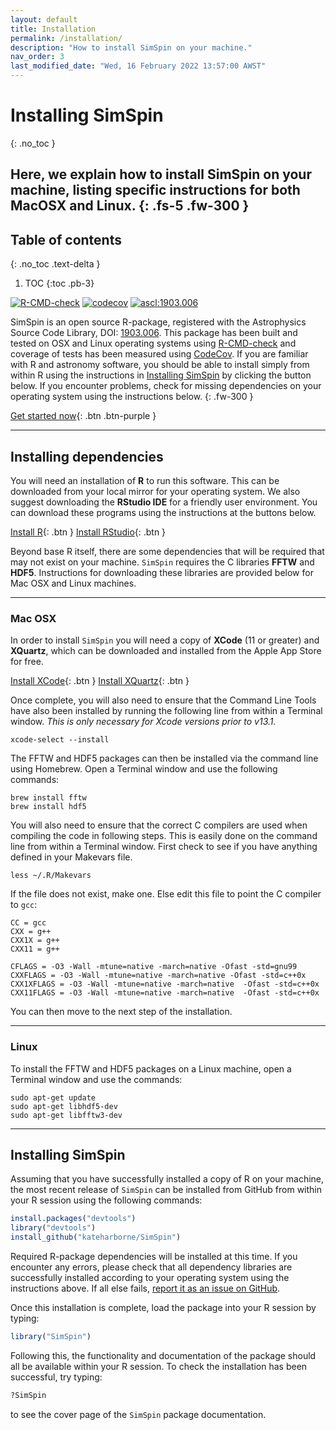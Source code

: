 ```yaml
---
layout: default
title: Installation
permalink: /installation/
description: "How to install SimSpin on your machine."
nav_order: 3
last_modified_date: "Wed, 16 February 2022 13:57:00 AWST"
---
```


# Installing SimSpin
{: .no_toc }

Here, we explain how to install SimSpin on your machine, listing specific instructions for both MacOSX and Linux. 
{: .fs-5 .fw-300 }
---
## Table of contents
{: .no_toc .text-delta }

1. TOC
{:toc .pb-3}

<!-- badges: start -->
<a href="https://github.com/kateharborne/SimSpin/actions"><img src="https://github.com/kateharborne/SimSpin/actions/workflows/r.yml/badge.svg" alt="R-CMD-check"/></a>
<a href="https://app.codecov.io/gh/kateharborne/SimSpin"><img src="https://codecov.io/gh/kateharborne/SimSpin/branch/master/graph/badge.svg?token=2T1BDWZYSV" alt="codecov"/></a>
<a href="https://ascl.net/1903.006"><img src="https://img.shields.io/badge/ascl-1903.006-blue.svg?colorB=262255" alt="ascl:1903.006" /></a>
<!-- badges: end -->

SimSpin is an open source R-package, registered with the Astrophysics Source Code Library, DOI: [1903.006](https://ascl.net/1903.006).
This package has been built and tested on OSX and Linux operating systems using [R-CMD-check](https://github.com/kateharborne/SimSpin/actions/workflows/r.yml) and coverage of tests has been measured using [CodeCov](https://codecov.io/gh/kateharborne/SimSpin/branch/master/graph/badge.svg?token=2T1BDWZYSV).
If you are familiar with R and astronomy software, you should be able to install simply from within R using the instructions in [Installing SimSpin](#installing-simspin-1) by clicking the button below. 
If you encounter problems, check for missing dependencies on your operating system using the instructions below. 
{: .fw-300 }

[Get started now](#installing-simspin-1){: .btn .btn-purple }

---

## Installing dependencies 

You will need an installation of **R** to run this software. 
This can be downloaded from your local mirror for your operating system.
We also suggest downloading the **RStudio IDE** for a friendly user environment. 
You can download these programs using the instructions at the buttons below. 

[Install R](https://www.r-project.org/){: .btn  }
[Install RStudio](https://rstudio.com/){: .btn  }

Beyond base R itself, there are some dependencies that will be required that may not exist on your machine.
`SimSpin` requires the C libraries **FFTW** and **HDF5**. 
Instructions for downloading these libraries are provided below for Mac OSX and Linux machines. 

---

### Mac OSX
In order to install `SimSpin` you will need a copy of  **XCode** (11 or greater) and **XQuartz**, which can be downloaded and installed from the Apple App Store for free. 

[Install XCode](https://apps.apple.com/us/app/xcode/id497799835?mt=12){: .btn }
[Install XQuartz](https://www.xquartz.org/){: .btn }

Once complete, you will also need to ensure that the Command Line Tools have also been installed by running the following line from within a Terminal window. 
*This is only necessary for Xcode versions prior to v13.1.*

```
xcode-select --install 
```

The FFTW and HDF5 packages can then be installed via the command line using Homebrew. Open a Terminal window and use the following commands:

```
brew install fftw 
brew install hdf5
```

You will also need to ensure that the correct C compilers are used when compiling the code in following steps. This is easily done on the command line from within a Terminal window. First check to see if you have anything defined in your Makevars file.

```
less ~/.R/Makevars
```
If the file does not exist, make one. Else edit this file to point the C compiler to `gcc`:

```
CC = gcc
CXX = g++
CXX1X = g++
CXX11 = g++

CFLAGS = -O3 -Wall -mtune=native -march=native -Ofast -std=gnu99
CXXFLAGS = -O3 -Wall -mtune=native -march=native -Ofast -std=c++0x
CXX1XFLAGS = -O3 -Wall -mtune=native -march=native  -Ofast -std=c++0x
CXX11FLAGS = -O3 -Wall -mtune=native -march=native  -Ofast -std=c++0x
```
You can then move to the next step of the installation. 

---

### Linux
To install the FFTW and HDF5 packages on a Linux machine, open a Terminal window and use the commands:

```
sudo apt-get update
sudo apt-get libhdf5-dev
sudo apt-get libfftw3-dev
```

---

## Installing SimSpin

Assuming that you have successfully installed a copy of R on your machine, the most recent release of `SimSpin` can be installed from GitHub from within your R session using the following commands:

```R
install.packages("devtools")
library("devtools")
install_github("kateharborne/SimSpin")
```

Required R-package dependencies will be installed at this time. 
If you encounter any errors, please check that all dependency libraries are successfully installed according to your operating system using the instructions above. 
If all else fails, [report it as an issue on GitHub](https://github.com/kateharborne/SimSpin/issues). 

Once this installation is complete, load the package into your R session by typing:

```R
library("SimSpin")
```

Following this, the functionality and documentation of the package should all be available within your R session. 
To check the installation has been successful, try typing: 

```R
?SimSpin
```

to see the cover page of the `SimSpin` package documentation. 
